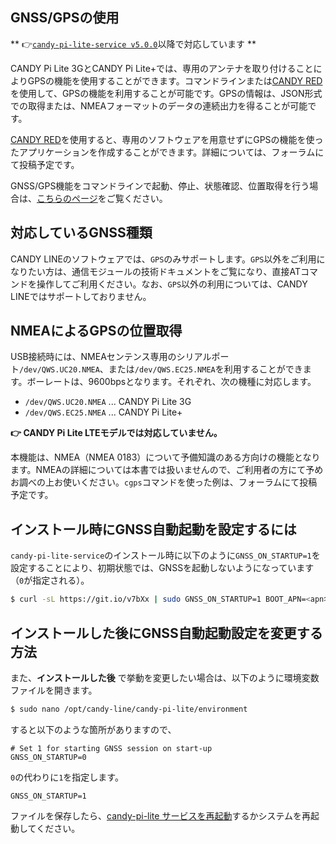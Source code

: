 ## GNSS/GPSの使用

** 👉[`candy-pi-lite-service v5.0.0`](https://forums.candy-line.io/t/v5-0-0)以降で対応しています **

CANDY Pi Lite 3GとCANDY Pi Lite+では、専用のアンテナを取り付けることによりGPSの機能を使用することができます。コマンドラインまたは[CANDY RED](https://github.com/CANDY-LINE/candy-red)を使用して、GPSの機能を利用することが可能です。GPSの情報は、JSON形式での取得または、NMEAフォーマットのデータの連続出力を得ることが可能です。

[CANDY RED](https://github.com/CANDY-LINE/candy-red)を使用すると、専用のソフトウェアを用意せずにGPSの機能を使ったアプリケーションを作成することができます。詳細については、フォーラムにて投稿予定です。

GNSS/GPS機能をコマンドラインで起動、停止、状態確認、位置取得を行う場合は、[こちらのページ](/cli/gnss.md)をご覧ください。

## 対応しているGNSS種類

CANDY LINEのソフトウェアでは、`GPS`のみサポートします。`GPS`以外をご利用になりたい方は、通信モジュールの技術ドキュメントをご覧になり、直接ATコマンドを操作してご利用ください。なお、`GPS`以外の利用については、CANDY LINEではサポートしておりません。

## NMEAによるGPSの位置取得

USB接続時には、NMEAセンテンス専用のシリアルポート`/dev/QWS.UC20.NMEA`、または`/dev/QWS.EC25.NMEA`を利用することができます。ボーレートは、9600bpsとなります。それぞれ、次の機種に対応します。

- `/dev/QWS.UC20.NMEA` ... CANDY Pi Lite 3G
- `/dev/QWS.EC25.NMEA` ... CANDY Pi Lite+

**👉 CANDY Pi Lite LTEモデルでは対応していません。**

本機能は、NMEA（NMEA 0183）について予備知識のある方向けの機能となります。NMEAの詳細については本書では扱いませんので、ご利用者の方にて予めお調べの上お使いください。`cgps`コマンドを使った例は、フォーラムにて投稿予定です。

## インストール時にGNSS自動起動を設定するには

`candy-pi-lite-service`のインストール時に以下のように`GNSS_ON_STARTUP=1`を設定することにより、初期状態では、GNSSを起動しないようになっています（`0`が指定される）。

```bash
$ curl -sL https://git.io/v7bXx | sudo GNSS_ON_STARTUP=1 BOOT_APN=<apn名> bash
```

## インストールした後にGNSS自動起動設定を変更する方法

また、**インストールした後** で挙動を変更したい場合は、以下のように環境変数ファイルを開きます。

```bash
$ sudo nano /opt/candy-line/candy-pi-lite/environment
```

すると以下のような箇所がありますので、
```
# Set 1 for starting GNSS session on start-up
GNSS_ON_STARTUP=0
```

`0`の代わりに`1`を指定します。
```
GNSS_ON_STARTUP=1
```
ファイルを保存したら、[candy-pi-lite サービスを再起動](/service/restart.md)するかシステムを再起動してください。
